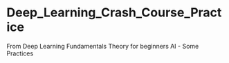 # Deep_Learning_Crash_Course_Practice
From Deep Learning Fundamentals Theory for beginners AI - Some Practices
